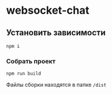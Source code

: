 # websocket-chat

## Установить зависимости

```
npm i
```

### Собрать проект

```
npm run build
```

Файлы сборки находятся в папке `/dist`
